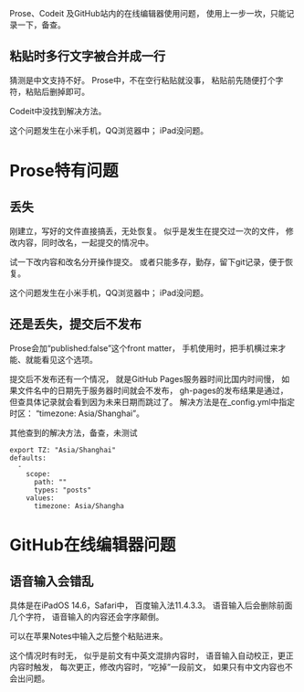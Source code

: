Prose、Codeit
及GitHub站内的在线编辑器使用问题，
使用上一步一坎，只能记录一下，备查。

## 粘贴时多行文字被合并成一行
猜测是中文支持不好。
Prose中，不在空行粘贴就没事，
粘贴前先随便打个字符，粘贴后删掉即可。

Codeit中没找到解决方法。

这个问题发生在小米手机，QQ浏览器中；
iPad没问题。

# Prose特有问题
## 丢失
刚建立，写好的文件直接搞丢，无处恢复。
似乎是发生在提交过一次的文件，
修改内容，同时改名，一起提交的情况中。

试一下改内容和改名分开操作提交。
或者只能多存，勤存，留下git记录，便于恢复。

这个问题发生在小米手机，QQ浏览器中；
iPad没问题。

## 还是丢失，提交后不发布
Prose会加“published:false”这个front matter，
手机使用时，把手机横过来才能、就能看见这个选项。

提交后不发布还有一个情况，
就是GitHub Pages服务器时间比国内时间慢，
如果文件名中的日期先于服务器时间就会不发布，
gh-pages的发布结果是通过，
但查具体记录就会看到因为未来日期而跳过了。
解决方法是在_config.yml中指定时区：
“timezone: Asia/Shanghai”。

其他查到的解决方法，备查，未测试
```
export TZ: "Asia/Shanghai"
defaults:
  -
    scope:
      path: ""
      types: "posts"
    values:
      timezone: Asia/Shangha
```

# GitHub在线编辑器问题
## 语音输入会错乱
具体是在iPadOS 14.6，Safari中，
百度输入法11.4.3.3。
语音输入后会删除前面几个字符，
语音输入的内容还会字序颠倒。

可以在苹果Notes中输入之后整个粘贴进来。

这个情况时有时无，
似乎是前文有中英文混排内容时，
语音输入自动校正，更正内容时触发，
每次更正，修改内容时，“吃掉”一段前文，
如果只有中文内容也不会出问题。
